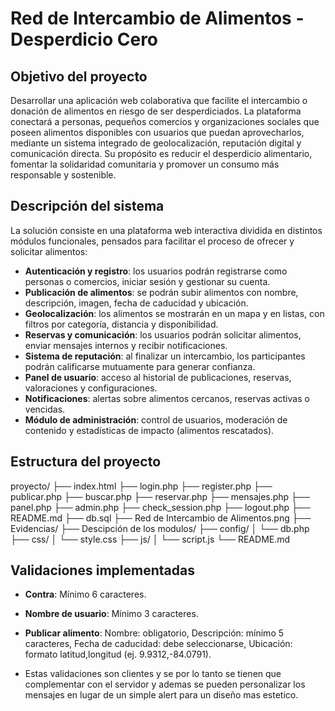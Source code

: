 # Red de Intercambio de Alimentos - Desperdicio Cero

##  Objetivo del proyecto

Desarrollar una aplicación web colaborativa que facilite el intercambio o donación de alimentos en riesgo de ser desperdiciados. La plataforma conectará a personas, pequeños comercios y organizaciones sociales que poseen alimentos disponibles con usuarios que puedan aprovecharlos, mediante un sistema integrado de geolocalización, reputación digital y comunicación directa. Su propósito es reducir el desperdicio alimentario, fomentar la solidaridad comunitaria y promover un consumo más responsable y sostenible.

##  Descripción del sistema

La solución consiste en una plataforma web interactiva dividida en distintos módulos funcionales, pensados para facilitar el proceso de ofrecer y solicitar alimentos:

-  **Autenticación y registro**: los usuarios podrán registrarse como personas o comercios, iniciar sesión y gestionar su cuenta.
-  **Publicación de alimentos**: se podrán subir alimentos con nombre, descripción, imagen, fecha de caducidad y ubicación.
-  **Geolocalización**: los alimentos se mostrarán en un mapa y en listas, con filtros por categoría, distancia y disponibilidad.
-  **Reservas y comunicación**: los usuarios podrán solicitar alimentos, enviar mensajes internos y recibir notificaciones.
-  **Sistema de reputación**: al finalizar un intercambio, los participantes podrán calificarse mutuamente para generar confianza.
-  **Panel de usuario**: acceso al historial de publicaciones, reservas, valoraciones y configuraciones.
-  **Notificaciones**: alertas sobre alimentos cercanos, reservas activas o vencidas.
-  **Módulo de administración**: control de usuarios, moderación de contenido y estadísticas de impacto (alimentos rescatados).

## Estructura del proyecto

proyecto/
├── index.html
├── login.php
├── register.php
├── publicar.php
├── buscar.php
├── reservar.php 
├── mensajes.php 
├── panel.php
├── admin.php
├── check_session.php
├── logout.php
├── README.md
├── db.sql
├── Red de Intercambio de Alimentos.png
├── Evidencias/
├── Descipción de los modulos/
├── config/
│   └── db.php
├── css/
│   └── style.css
├── js/
│   └── script.js
└── README.md

## Validaciones implementadas

- **Contra**: Mínimo 6 caracteres.
- **Nombre de usuario**: Mínimo 3 caracteres.
- **Publicar alimento**: Nombre: obligatorio, Descripción: mínimo 5 caracteres, Fecha de caducidad: debe seleccionarse, Ubicación: formato latitud,longitud (ej. 9.9312,-84.0791).

- Estas validaciones son clientes y se por lo tanto se tienen que complementar con el servidor y ademas se pueden personalizar los mensajes en lugar de un simple alert para un diseño mas estetico.
